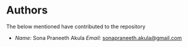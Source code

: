 # Authors

The below mentioned have contributed to the repository

-  *Name:* Sona Praneeth Akula
  *Email:* sonapraneeth.akula@gmail.com
